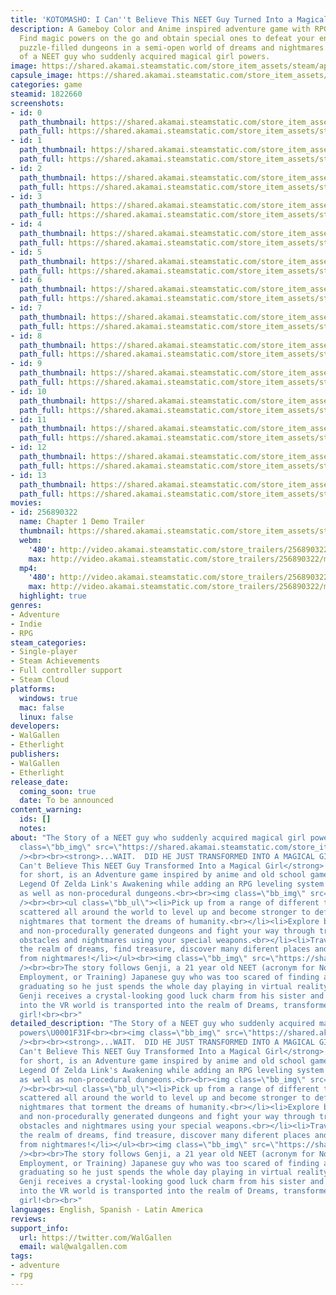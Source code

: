 ```yaml
---
title: 'KOTOMASHO: I Can''t Believe This NEET Guy Turned Into a Magical Girl!'
description: A Gameboy Color and Anime inspired adventure game with RPG elements.
  Find magic powers on the go and obtain special ones to defeat your enemies and clear
  puzzle-filled dungeons in a semi-open world of dreams and nightmares. The Story
  of a NEET guy who suddenly acquired magical girl powers.
image: https://shared.akamai.steamstatic.com/store_item_assets/steam/apps/1822660/header.jpg?t=1731639259
capsule_image: https://shared.akamai.steamstatic.com/store_item_assets/steam/apps/1822660/capsule_231x87.jpg?t=1731639259
categories: game
steamid: 1822660
screenshots:
- id: 0
  path_thumbnail: https://shared.akamai.steamstatic.com/store_item_assets/steam/apps/1822660/ss_bd567085035aeda689f11d7c245e51011f809ee5.600x338.jpg?t=1731639259
  path_full: https://shared.akamai.steamstatic.com/store_item_assets/steam/apps/1822660/ss_bd567085035aeda689f11d7c245e51011f809ee5.1920x1080.jpg?t=1731639259
- id: 1
  path_thumbnail: https://shared.akamai.steamstatic.com/store_item_assets/steam/apps/1822660/ss_bfd6197080fa139cbddd8695d96f43c5da4e17d7.600x338.jpg?t=1731639259
  path_full: https://shared.akamai.steamstatic.com/store_item_assets/steam/apps/1822660/ss_bfd6197080fa139cbddd8695d96f43c5da4e17d7.1920x1080.jpg?t=1731639259
- id: 2
  path_thumbnail: https://shared.akamai.steamstatic.com/store_item_assets/steam/apps/1822660/ss_fde698f43898bb68ee09852dafbd0d6bb50977fc.600x338.jpg?t=1731639259
  path_full: https://shared.akamai.steamstatic.com/store_item_assets/steam/apps/1822660/ss_fde698f43898bb68ee09852dafbd0d6bb50977fc.1920x1080.jpg?t=1731639259
- id: 3
  path_thumbnail: https://shared.akamai.steamstatic.com/store_item_assets/steam/apps/1822660/ss_7ffb8109d121702f29eb865d0cea264ad849c2cd.600x338.jpg?t=1731639259
  path_full: https://shared.akamai.steamstatic.com/store_item_assets/steam/apps/1822660/ss_7ffb8109d121702f29eb865d0cea264ad849c2cd.1920x1080.jpg?t=1731639259
- id: 4
  path_thumbnail: https://shared.akamai.steamstatic.com/store_item_assets/steam/apps/1822660/ss_9317f3cadca5d9f73105ae69e6d2cd32f0eed5cf.600x338.jpg?t=1731639259
  path_full: https://shared.akamai.steamstatic.com/store_item_assets/steam/apps/1822660/ss_9317f3cadca5d9f73105ae69e6d2cd32f0eed5cf.1920x1080.jpg?t=1731639259
- id: 5
  path_thumbnail: https://shared.akamai.steamstatic.com/store_item_assets/steam/apps/1822660/ss_6f13ac83cc8a320569df074787076a93f498939a.600x338.jpg?t=1731639259
  path_full: https://shared.akamai.steamstatic.com/store_item_assets/steam/apps/1822660/ss_6f13ac83cc8a320569df074787076a93f498939a.1920x1080.jpg?t=1731639259
- id: 6
  path_thumbnail: https://shared.akamai.steamstatic.com/store_item_assets/steam/apps/1822660/ss_b00aa6da2f89d6bc93dd1a57d186d2db05a42545.600x338.jpg?t=1731639259
  path_full: https://shared.akamai.steamstatic.com/store_item_assets/steam/apps/1822660/ss_b00aa6da2f89d6bc93dd1a57d186d2db05a42545.1920x1080.jpg?t=1731639259
- id: 7
  path_thumbnail: https://shared.akamai.steamstatic.com/store_item_assets/steam/apps/1822660/ss_36fc9c5648fe11450c9f8b3035bc550417d383f9.600x338.jpg?t=1731639259
  path_full: https://shared.akamai.steamstatic.com/store_item_assets/steam/apps/1822660/ss_36fc9c5648fe11450c9f8b3035bc550417d383f9.1920x1080.jpg?t=1731639259
- id: 8
  path_thumbnail: https://shared.akamai.steamstatic.com/store_item_assets/steam/apps/1822660/ss_9cec59b6f16951f34cd6054f32b75f26a03bea01.600x338.jpg?t=1731639259
  path_full: https://shared.akamai.steamstatic.com/store_item_assets/steam/apps/1822660/ss_9cec59b6f16951f34cd6054f32b75f26a03bea01.1920x1080.jpg?t=1731639259
- id: 9
  path_thumbnail: https://shared.akamai.steamstatic.com/store_item_assets/steam/apps/1822660/ss_a66dc2280cc8f55524f830d83acf3c078a31b86c.600x338.jpg?t=1731639259
  path_full: https://shared.akamai.steamstatic.com/store_item_assets/steam/apps/1822660/ss_a66dc2280cc8f55524f830d83acf3c078a31b86c.1920x1080.jpg?t=1731639259
- id: 10
  path_thumbnail: https://shared.akamai.steamstatic.com/store_item_assets/steam/apps/1822660/ss_e09479dd04606a4d37b142cf8195986c53030c5e.600x338.jpg?t=1731639259
  path_full: https://shared.akamai.steamstatic.com/store_item_assets/steam/apps/1822660/ss_e09479dd04606a4d37b142cf8195986c53030c5e.1920x1080.jpg?t=1731639259
- id: 11
  path_thumbnail: https://shared.akamai.steamstatic.com/store_item_assets/steam/apps/1822660/ss_c6bd099edecbf79775d89c21cbb87470e021f17c.600x338.jpg?t=1731639259
  path_full: https://shared.akamai.steamstatic.com/store_item_assets/steam/apps/1822660/ss_c6bd099edecbf79775d89c21cbb87470e021f17c.1920x1080.jpg?t=1731639259
- id: 12
  path_thumbnail: https://shared.akamai.steamstatic.com/store_item_assets/steam/apps/1822660/ss_170868970dd0d0272360bd6fb82b07d351b89e3b.600x338.jpg?t=1731639259
  path_full: https://shared.akamai.steamstatic.com/store_item_assets/steam/apps/1822660/ss_170868970dd0d0272360bd6fb82b07d351b89e3b.1920x1080.jpg?t=1731639259
- id: 13
  path_thumbnail: https://shared.akamai.steamstatic.com/store_item_assets/steam/apps/1822660/ss_aa0f224213281a9f246c68b86cd70a7d633ab914.600x338.jpg?t=1731639259
  path_full: https://shared.akamai.steamstatic.com/store_item_assets/steam/apps/1822660/ss_aa0f224213281a9f246c68b86cd70a7d633ab914.1920x1080.jpg?t=1731639259
movies:
- id: 256890322
  name: Chapter 1 Demo Trailer
  thumbnail: https://shared.akamai.steamstatic.com/store_item_assets/steam/apps/256890322/movie.293x165.jpg?t=1672699393
  webm:
    '480': http://video.akamai.steamstatic.com/store_trailers/256890322/movie480_vp9.webm?t=1672699393
    max: http://video.akamai.steamstatic.com/store_trailers/256890322/movie_max_vp9.webm?t=1672699393
  mp4:
    '480': http://video.akamai.steamstatic.com/store_trailers/256890322/movie480.mp4?t=1672699393
    max: http://video.akamai.steamstatic.com/store_trailers/256890322/movie_max.mp4?t=1672699393
  highlight: true
genres:
- Adventure
- Indie
- RPG
steam_categories:
- Single-player
- Steam Achievements
- Full controller support
- Steam Cloud
platforms:
  windows: true
  mac: false
  linux: false
developers:
- WalGallen
- Etherlight
publishers:
- WalGallen
- Etherlight
release_date:
  coming_soon: true
  date: To be announced
content_warning:
  ids: []
  notes:
about: "The Story of a NEET guy who suddenly acquired magical girl powers\U0001F31F<br><br><img
  class=\"bb_img\" src=\"https://shared.akamai.steamstatic.com/store_item_assets/steam/apps/1822660/extras/DescriptionGIF1.gif?t=1731639259\"
  /><br><br><strong>...WAIT.  DID HE JUST TRANSFORMED INTO A MAGICAL GIRL!?!?</strong><br><br><strong>I
  Can't Believe This NEET Guy Transformed Into a Magical Girl</strong> or <strong>KOTOMASHO</strong>
  for short, is an Adventure game inspired by anime and old school games like The
  Legend Of Zelda Link's Awakening while adding an RPG leveling system and both procedural
  as well as non-procedural dungeons.<br><br><img class=\"bb_img\" src=\"https://shared.akamai.steamstatic.com/store_item_assets/steam/apps/1822660/extras/DescriptionGIF2.gif?t=1731639259\"
  /><br><br><ul class=\"bb_ul\"><li>Pick up from a range of different types of powers
  scattered all around the world to level up and become stronger to defeat the evil
  nightmares that torment the dreams of humanity.<br></li><li>Explore both procedurally
  and non-procedurally generated dungeons and fight your way through traps, puzzles,
  obstacles and nightmares using your special weapons.<br></li><li>Travel all around
  the realm of dreams, find treasure, discover many diferent places and save the world
  from nightmares!</li></ul><br><img class=\"bb_img\" src=\"https://shared.akamai.steamstatic.com/store_item_assets/steam/apps/1822660/extras/DescriptionGIF5.gif?t=1731639259\"
  /><br><br>The story follows Genji, a 21 year old NEET (acronym for Not in Education,
  Employment, or Training) Japanese guy who was too scared of finding a job after
  graduating so he just spends the whole day playing in virtual reality.<br>One day
  Genji receives a crystal-looking good luck charm from his sister and while logging
  into the VR world is transported into the realm of Dreams, transformed into a magical
  girl!<br><br>"
detailed_description: "The Story of a NEET guy who suddenly acquired magical girl
  powers\U0001F31F<br><br><img class=\"bb_img\" src=\"https://shared.akamai.steamstatic.com/store_item_assets/steam/apps/1822660/extras/DescriptionGIF1.gif?t=1731639259\"
  /><br><br><strong>...WAIT.  DID HE JUST TRANSFORMED INTO A MAGICAL GIRL!?!?</strong><br><br><strong>I
  Can't Believe This NEET Guy Transformed Into a Magical Girl</strong> or <strong>KOTOMASHO</strong>
  for short, is an Adventure game inspired by anime and old school games like The
  Legend Of Zelda Link's Awakening while adding an RPG leveling system and both procedural
  as well as non-procedural dungeons.<br><br><img class=\"bb_img\" src=\"https://shared.akamai.steamstatic.com/store_item_assets/steam/apps/1822660/extras/DescriptionGIF2.gif?t=1731639259\"
  /><br><br><ul class=\"bb_ul\"><li>Pick up from a range of different types of powers
  scattered all around the world to level up and become stronger to defeat the evil
  nightmares that torment the dreams of humanity.<br></li><li>Explore both procedurally
  and non-procedurally generated dungeons and fight your way through traps, puzzles,
  obstacles and nightmares using your special weapons.<br></li><li>Travel all around
  the realm of dreams, find treasure, discover many diferent places and save the world
  from nightmares!</li></ul><br><img class=\"bb_img\" src=\"https://shared.akamai.steamstatic.com/store_item_assets/steam/apps/1822660/extras/DescriptionGIF5.gif?t=1731639259\"
  /><br><br>The story follows Genji, a 21 year old NEET (acronym for Not in Education,
  Employment, or Training) Japanese guy who was too scared of finding a job after
  graduating so he just spends the whole day playing in virtual reality.<br>One day
  Genji receives a crystal-looking good luck charm from his sister and while logging
  into the VR world is transported into the realm of Dreams, transformed into a magical
  girl!<br><br>"
languages: English, Spanish - Latin America
reviews:
support_info:
  url: https://twitter.com/WalGallen
  email: wal@walgallen.com
tags:
- adventure
- rpg
---
```


